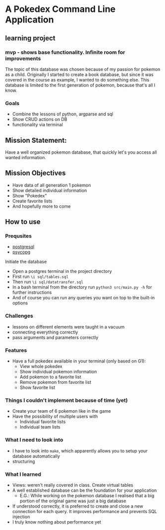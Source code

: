 # A Pokedex Command Line Application

## learning project
### mvp - shows base functionality. Infinite room for improvements
The topic of this database was chosen because of my passion for pokemon as a child. Originally I started to create a book database,
but since it was covered in the course as example, I wanted to do something else. This database is limited to the first generation of pokemon, because that's all I know.

### Goals
- Combine the lessons of python, argparse and sql
- Show CRUD actions on DB
- functionality via terminal

## Mission Statement:
Have a well organized pokemon database, that quickly let's you access all wanted information.

## Mission Objectives
- Have data of all generation 1 pokemon
- Show detailed individual information
- Show "Pokedex"
- Create favorite lists
- And hopefully more to come

## How to use

### Prequsites
- [postgresql](https://www.postgresql.org/)
- [psycopg](https://www.psycopg.org/)

Initiate the database
- Open a postgres terminal in the project directory
- First run `\i sql/tables.sql`
- Then run `\i sql/datatransfer.sql`
- In a bash terminal from the directory run `python3 src/main.py -h` for further instructions
- And of course you can run any queries you want on top to the built-in options


### Challenges
- lessons on different elements were taught in a vacuum
- connecting everything correctly
- pass arguments and parameters correctly

### Features
- Have a full pokedex available in your terminal (only based on G1):
    - View whole pokedex
    - Show individual pokemon information
    - Add pokemon to a favorite list
    - Remove pokemon from favorite list
    - Show favorite list

### Things I couldn't implement because of time (yet)
- Create your team of 6 pokemon like in the game
- Have the possibility of multiple users with
    - Individual favorite lists
    - Individual team lists


### What I need to look into
- I have to look into `make`, which apparently allows you to setup your database automatically
- structuring


### What I learned
- Views: weren't really covered in class. Create virtual tables
- A well established database can be the foundation for your application
    - E.G.: While working on the pokemon database I realised that a big portion of the original game was just a big database
- If understood correctly, it is preferred to create and close a new connection for each query. It improves performance and prevents SQL injection
- I truly know nothing about performance yet